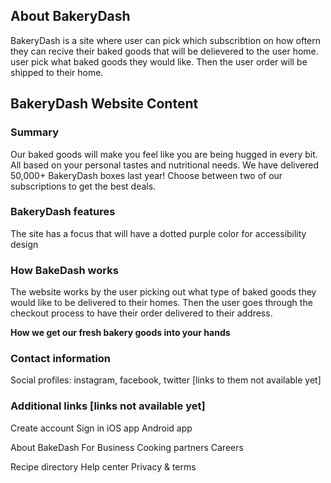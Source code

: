## About BakeryDash

BakeryDash is a site where user can pick which subscribtion on how oftern they can recive their baked goods that will be delievered to the user home. user pick what baked goods they would like. Then the user order will be shipped to their home.

## BakeryDash Website Content

### Summary

Our baked goods will make you feel like you are being hugged in every bit. All based on your personal tastes and nutritional needs. We have delivered 50,000+ BakeryDash boxes last year! Choose between two of our subscriptions to get the best deals.

### BakeryDash features

The site has a focus that will have a dotted purple color for accessibility design

### How BakeDash works

The website works by the user picking out what type of baked goods they would like to be delivered to their homes. Then the user goes through the checkout process to have their order delivered to their address.

**How we get our fresh bakery goods into your hands**

### Contact information

Social profiles: instagram, facebook, twitter [links to them not available yet]

### Additional links [links not available yet]

Create account
Sign in
iOS app
Android app

About BakeDash
For Business
Cooking partners
Careers

Recipe directory
Help center
Privacy & terms

